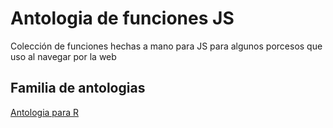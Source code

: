 # Antologia de funciones JS
Colección de funciones hechas a mano para JS para algunos porcesos que uso al navegar por la web

## Familia de antologias

[Antologia para R](https://github.com/crissthiandi/antologiadefunciones)
